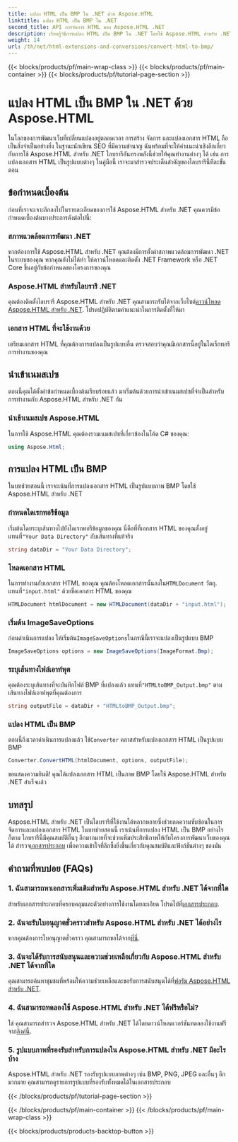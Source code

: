 ```yaml
---
title: แปลง HTML เป็น BMP ใน .NET ด้วย Aspose.HTML
linktitle: แปลง HTML เป็น BMP ใน .NET
second_title: API การจัดการ HTML ของ Aspose.HTML .NET
description: เรียนรู้วิธีการแปลง HTML เป็น BMP ใน .NET โดยใช้ Aspose.HTML สำหรับ .NET คู่มือครอบคลุมสำหรับนักพัฒนาเว็บในการใช้ประโยชน์จาก Aspose.HTML สำหรับ .NET
weight: 14
url: /th/net/html-extensions-and-conversions/convert-html-to-bmp/
---
```


{{< blocks/products/pf/main-wrap-class >}}
{{< blocks/products/pf/main-container >}}
{{< blocks/products/pf/tutorial-page-section >}}

# แปลง HTML เป็น BMP ใน .NET ด้วย Aspose.HTML

ในโลกของการพัฒนาเว็บที่เปลี่ยนแปลงอยู่ตลอดเวลา การสร้าง จัดการ และแปลงเอกสาร HTML ถือเป็นสิ่งจำเป็นอย่างยิ่ง ในฐานะนักเขียน SEO ที่มีความชำนาญ ฉันพร้อมที่จะให้คำแนะนำเชิงลึกเกี่ยวกับการใช้ Aspose.HTML สำหรับ .NET ไลบรารีอันทรงพลังนี้ช่วยให้คุณทำงานต่างๆ ได้ เช่น การแปลงเอกสาร HTML เป็นรูปแบบต่างๆ ในคู่มือนี้ เราจะมาสำรวจประเด็นสำคัญของไลบรารีนี้ทีละขั้นตอน

## ข้อกำหนดเบื้องต้น

ก่อนที่เราจะเจาะลึกลงไปในรายละเอียดของการใช้ Aspose.HTML สำหรับ .NET คุณควรมีข้อกำหนดเบื้องต้นบางประการดังต่อไปนี้:

### สภาพแวดล้อมการพัฒนา .NET

หากต้องการใช้ Aspose.HTML สำหรับ .NET คุณต้องมีการตั้งค่าสภาพแวดล้อมการพัฒนา .NET ในระบบของคุณ หากคุณยังไม่ได้ทำ ให้ดาวน์โหลดและติดตั้ง .NET Framework หรือ .NET Core ขึ้นอยู่กับข้อกำหนดของโครงการของคุณ

### Aspose.HTML สำหรับไลบรารี .NET

 คุณต้องติดตั้งไลบรารี Aspose.HTML สำหรับ .NET คุณสามารถรับได้จากเว็บไซต์[ดาวน์โหลด Aspose.HTML สำหรับ .NET](https://releases.aspose.com/html/net/). โปรดปฏิบัติตามคำแนะนำในการติดตั้งที่ให้มา

### เอกสาร HTML ที่จะใช้งานด้วย

เตรียมเอกสาร HTML ที่คุณต้องการแปลงเป็นรูปแบบอื่น ตรวจสอบว่าคุณมีเอกสารนี้อยู่ในไดเร็กทอรีการทำงานของคุณ

## นำเข้าเนมสเปซ

ตอนนี้คุณได้ตั้งค่าข้อกำหนดเบื้องต้นเรียบร้อยแล้ว มาเริ่มต้นด้วยการนำเข้าเนมสเปซที่จำเป็นสำหรับการทำงานกับ Aspose.HTML สำหรับ .NET กัน

### นำเข้าเนมสเปซ Aspose.HTML

ในการใช้ Aspose.HTML คุณต้องรวมเนมสเปซที่เกี่ยวข้องในโค้ด C# ของคุณ:

```csharp
using Aspose.Html;
```

## การแปลง HTML เป็น BMP

ในบทช่วยสอนนี้ เราจะเน้นที่การแปลงเอกสาร HTML เป็นรูปแบบภาพ BMP โดยใช้ Aspose.HTML สำหรับ .NET

### กำหนดไดเรกทอรีข้อมูล

 เริ่มต้นโดยระบุเส้นทางไปยังไดเรกทอรีข้อมูลของคุณ นี่คือที่ที่เอกสาร HTML ของคุณตั้งอยู่ แทนที่`"Your Data Directory"` กับเส้นทางที่แท้จริง

```csharp
string dataDir = "Your Data Directory";
```

### โหลดเอกสาร HTML

 ในการทำงานกับเอกสาร HTML ของคุณ คุณต้องโหลดเอกสารนั้นลงใน`HTMLDocument` วัตถุ. แทนที่`"input.html"` ด้วยชื่อเอกสาร HTML ของคุณ

```csharp
HTMLDocument htmlDocument = new HTMLDocument(dataDir + "input.html");
```

### เริ่มต้น ImageSaveOptions

 ก่อนดำเนินการแปลง ให้เริ่มต้น`ImageSaveOptions`ในกรณีนี้เราจะแปลงเป็นรูปแบบ BMP

```csharp
ImageSaveOptions options = new ImageSaveOptions(ImageFormat.Bmp);
```

### ระบุเส้นทางไฟล์เอาท์พุต

 คุณต้องระบุเส้นทางที่จะบันทึกไฟล์ BMP ที่แปลงแล้ว แทนที่`"HTMLtoBMP_Output.bmp"` ตามเส้นทางไฟล์เอาท์พุตที่คุณต้องการ

```csharp
string outputFile = dataDir + "HTMLtoBMP_Output.bmp";
```

### แปลง HTML เป็น BMP

 ตอนนี้ถึงเวลาดำเนินการแปลงแล้ว ใช้`Converter` คลาสสำหรับแปลงเอกสาร HTML เป็นรูปแบบ BMP

```csharp
Converter.ConvertHTML(htmlDocument, options, outputFile);
```

ขอแสดงความยินดี! คุณได้แปลงเอกสาร HTML เป็นภาพ BMP โดยใช้ Aspose.HTML สำหรับ .NET สำเร็จแล้ว

## บทสรุป

Aspose.HTML สำหรับ .NET เป็นไลบรารีที่ใช้งานได้หลากหลายซึ่งช่วยลดความซับซ้อนในการจัดการและแปลงเอกสาร HTML ในบทช่วยสอนนี้ เราเน้นที่การแปลง HTML เป็น BMP อย่างไรก็ตาม ไลบรารีนี้มีคุณสมบัติอื่นๆ อีกมากมายที่จะช่วยเพิ่มประสิทธิภาพให้กับโครงการพัฒนาเว็บของคุณได้ สำรวจ[เอกสารประกอบ](https://reference.aspose.com/html/net/) เพื่อความเข้าใจที่ลึกซึ้งยิ่งขึ้นเกี่ยวกับคุณสมบัติและฟังก์ชันต่างๆ ของมัน

## คำถามที่พบบ่อย (FAQs)

### 1. ฉันสามารถหาเอกสารเพิ่มเติมสำหรับ Aspose.HTML สำหรับ .NET ได้จากที่ใด

 สำหรับเอกสารประกอบที่ครอบคลุมและตัวอย่างการใช้งานโดยละเอียด โปรดไปที่[เอกสารประกอบ](https://reference.aspose.com/html/net/).

### 2. ฉันจะรับใบอนุญาตชั่วคราวสำหรับ Aspose.HTML สำหรับ .NET ได้อย่างไร

หากคุณต้องการใบอนุญาตชั่วคราว คุณสามารถขอได้จาก[ที่นี่](https://purchase.aspose.com/temporary-license/).

### 3. ฉันจะได้รับการสนับสนุนและความช่วยเหลือเกี่ยวกับ Aspose.HTML สำหรับ .NET ได้จากที่ใด

 คุณสามารถค้นหาชุมชนที่พร้อมให้ความช่วยเหลือและขอรับการสนับสนุนได้ที่[ฟอรัม Aspose.HTML สำหรับ .NET](https://forum.aspose.com/).

### 4. ฉันสามารถทดลองใช้ Aspose.HTML สำหรับ .NET ได้ฟรีหรือไม่?

 ใช่ คุณสามารถสำรวจ Aspose.HTML สำหรับ .NET ได้โดยดาวน์โหลดเวอร์ชันทดลองใช้งานฟรีจาก[ลิงค์นี้](https://releases.aspose.com/).

### 5. รูปแบบภาพที่รองรับสำหรับการแปลงใน Aspose.HTML สำหรับ .NET มีอะไรบ้าง

Aspose.HTML สำหรับ .NET รองรับรูปแบบภาพต่างๆ เช่น BMP, PNG, JPEG และอื่นๆ อีกมากมาย คุณสามารถดูรายการรูปแบบที่รองรับทั้งหมดได้ในเอกสารประกอบ

{{< /blocks/products/pf/tutorial-page-section >}}

{{< /blocks/products/pf/main-container >}}
{{< /blocks/products/pf/main-wrap-class >}}

{{< blocks/products/products-backtop-button >}}
